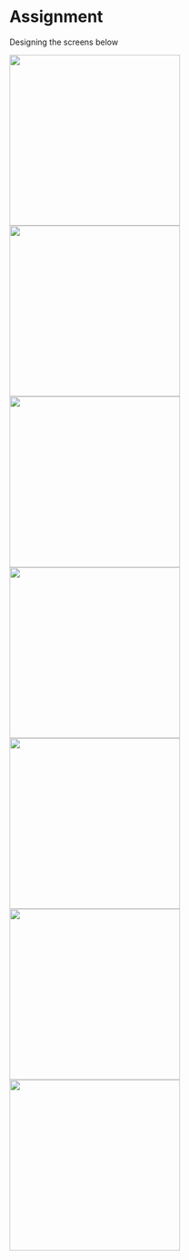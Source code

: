 # Assignment

Designing the screens below

<p>
  <img src="/Screenshot/1.jpeg" width="300" />
  <img src="/Screenshot/2.jpeg" width="300" />
  <img src="/Screenshot/3.jpeg" width="300" />
  <img src="/Screenshot/4.jpeg" width="300" />
  <img src="/Screenshot/5.jpeg" width="300" />
  <img src="/Screenshot/6.jpeg" width="300" />
  <img src="/Screenshot/7.jpeg" width="300" />
</p>
